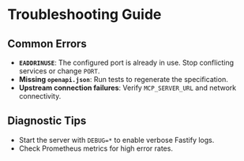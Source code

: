 # Troubleshooting Guide

## Common Errors
- **`EADDRINUSE`**: The configured port is already in use. Stop conflicting services or change `PORT`.
- **Missing `openapi.json`**: Run tests to regenerate the specification.
- **Upstream connection failures**: Verify `MCP_SERVER_URL` and network connectivity.

## Diagnostic Tips
- Start the server with `DEBUG=*` to enable verbose Fastify logs.
- Check Prometheus metrics for high error rates.
